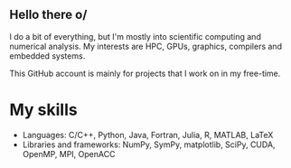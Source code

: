 ## Hello there o/

I do a bit of everything, but I'm mostly into scientific computing and numerical analysis. My interests are HPC, GPUs, graphics, compilers and embedded systems.

This GitHub account is mainly for projects that I work on in my free-time.


# My skills

- Languages: C/C++, Python, Java, Fortran, Julia, R, MATLAB, LaTeX
- Libraries and frameworks: NumPy, SymPy, matplotlib, SciPy, CUDA, OpenMP, MPI, OpenACC
